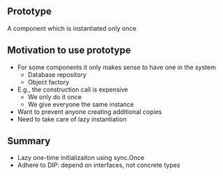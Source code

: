## **Prototype**
A component which is instantiated only once

## Motivation to use prototype

* For some components it only makes sense to have one in the system
    * Database repository
    * Object factory
* E.g., the construction call is expensive
    * We only do it once 
    * We give everyone the same instance
* Want to prevent anyone creating additional copies
* Need to take care of lazy instantiation    

## Summary

* Lazy one-time initializaiton using sync.Once
* Adhere to DIP: depend on interfaces, not concrete types